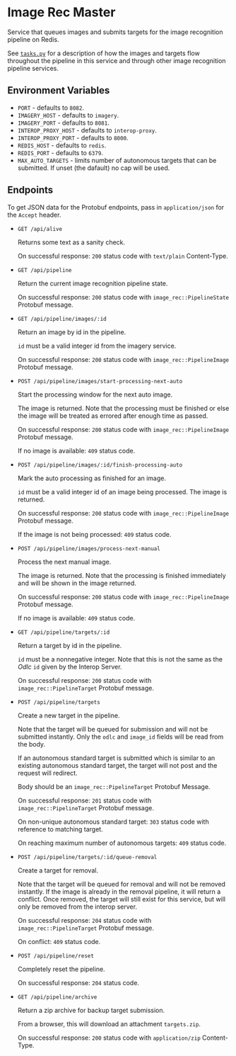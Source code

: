 # Image Rec Master

Service that queues images and submits targets for the image recognition
pipeline on Redis.

See [`tasks.py`](service/tasks.py) for a description of how the images and
targets flow throughout the pipeline in this service and through other image
recognition pipeline services.

## Environment Variables

- `PORT` - defaults to `8082`.
- `IMAGERY_HOST` - defaults to `imagery`.
- `IMAGERY_PORT` - defaults to `8081`.
- `INTEROP_PROXY_HOST` - defaults to `interop-proxy`.
- `INTEROP_PROXY_PORT` - defaults to `8000`.
- `REDIS_HOST` - defaults to `redis`.
- `REDIS_PORT` - defaults to `6379`.
- `MAX_AUTO_TARGETS` - limits number of autonomous targets that can be
   submitted. If unset (the dafault) no cap will be used.

## Endpoints

To get JSON data for the Protobuf endpoints, pass in `application/json` for the
`Accept` header.

- `GET /api/alive`

  Returns some text as a sanity check.

  On successful response: `200` status code with `text/plain` Content-Type.

- `GET /api/pipeline`

  Return the current image recognition pipeline state.

  On successful response: `200` status code with `image_rec::PipelineState`
  Protobuf message.

- `GET /api/pipeline/images/:id`

  Return an image by id in the pipeline.

  `id` must be a valid integer id from the imagery service.

  On successful response: `200` status code with `image_rec::PipelineImage`
  Protobuf message.

- `POST /api/pipeline/images/start-processing-next-auto`

  Start the processing window for the next auto image.

  The image is returned. Note that the processing must be finished or else the
  image will be treated as errored after enough time as passed.

  On successful response: `200` status code with `image_rec::PipelineImage`
  Protobuf message.

  If no image is available: `409` status code.

- `POST /api/pipeline/images/:id/finish-processing-auto`

  Mark the auto processing as finished for an image.

  `id` must be a valid integer id of an image being processed. The image is
  returned.

  On successful response: `200` status code with `image_rec::PipelineImage`
  Protobuf message.

  If the image is not being processed: `409` status code.

- `POST /api/pipeline/images/process-next-manual`

  Process the next manual image.

  The image is returned. Note that the processing is finished immediately and
  will be shown in the image returned.

  On successful response: `200` status code with `image_rec::PipelineImage`
  Protobuf message.

  If no image is available: `409` status code.

- `GET /api/pipeline/targets/:id`

  Return a target by id in the pipeline.

  `id` must be a nonnegative integer. Note that this is not the same as
  the _Odlc_ `id` given by the Interop Server.

  On successful response: `200` status code with `image_rec::PipelineTarget`
  Protobuf message.

- `POST /api/pipeline/targets`

  Create a new target in the pipeline.

  Note that the target will be queued for submission and will not be submitted
  instantly. Only the `odlc` and `image_id` fields will be read from the body.

  If an autonomous standard target is submitted which is similar to an existing
  autonomous standard target, the target will not post and the request will
  redirect.

  Body should be an `image_rec::PipelineTarget` Protobuf Message.

  On successful response: `201` status code with `image_rec::PipelineTarget`
  Protobuf message.

  On non-unique autonomous standard target: `303` status code with reference to
  matching target.

  On reaching maximum number of autonomous targets: `409` status code.

- `POST /api/pipeline/targets/:id/queue-removal`

  Create a target for removal.

  Note that the target will be queued for removal and will not be removed
  instantly. If the image is already in the removal pipeline, it will return
  a conflict. Once removed, the target will still exist for this service, but
  will only be removed from the interop server.

  On successful response: `204` status code with `image_rec::PipelineTarget`
  Protobuf message.

  On conflict: `409` status code.

- `POST /api/pipeline/reset`

  Completely reset the pipeline.

  On successful response: `204` status code.

- `GET /api/pipeline/archive`

  Return a zip archive for backup target submission.

  From a browser, this will download an attachment `targets.zip`.

  On successful response: `200` status code with `application/zip`
  Content-Type.
